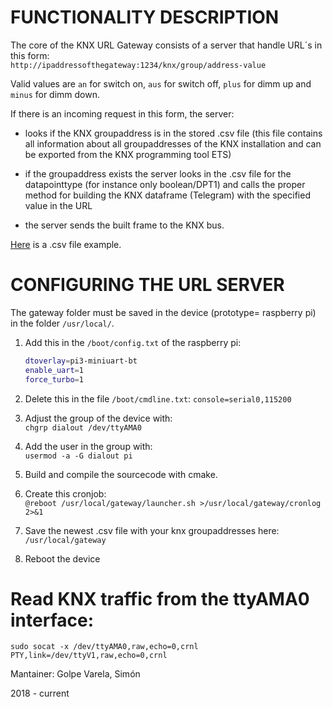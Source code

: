 # FUNCTIONALITY DESCRIPTION

The core of the KNX URL Gateway consists of a server that handle URL´s in this form:  
`http://ipaddressofthegateway:1234/knx/group/address-value`  

Valid values are `an` for switch on, `aus` for switch off, `plus` for dimm up and `minus` for dimm down.  

If there is an incoming request in this form, the server:

- looks if the KNX groupaddress is in the stored .csv file (this file contains all information about all groupaddresses of the KNX installation and can be exported from the KNX programming tool ETS)

- if the groupaddress exists the server looks in the .csv file for the datapointtype (for instance only boolean/DPT1) and calls the proper method for building the KNX dataframe (Telegram) with the specified value in the URL

- the server sends the built frame to the KNX bus.

[Here](https://gitlab.com/simon.golpe/iot_knx-gateway/-/blob/master/ga.csv) is a .csv file example.

# CONFIGURING THE URL SERVER

The gateway folder must be saved in the device (prototype= raspberry pi) in the folder `/usr/local/`.

1. Add this in the `/boot/config.txt` of the raspberry pi:
    ```bash
	dtoverlay=pi3-miniuart-bt
	enable_uart=1
	force_turbo=1
    ```

2. Delete this in the file `/boot/cmdline.txt`:
	`console=serial0,115200`

3. Adjust the group of the device with:  
    `chgrp dialout /dev/ttyAMA0`

4. Add the user in the group with:  
    `usermod -a -G dialout pi`

5. Build and compile the sourcecode with cmake.

6. Create this cronjob:  
`@reboot /usr/local/gateway/launcher.sh >/usr/local/gateway/cronlog 2>&1`

7. Save the newest .csv file with your knx groupaddresses here:  
`/usr/local/gateway`

8. Reboot the device

# Read KNX traffic from the ttyAMA0 interface:
`sudo socat -x /dev/ttyAMA0,raw,echo=0,crnl PTY,link=/dev/ttyV1,raw,echo=0,crnl`

Mantainer: Golpe Varela, Simón

2018 - current 
